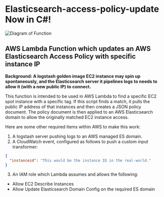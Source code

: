 # Elasticsearch-access-policy-update **Now in C#!**
![Diagram of Function](https://orndor.com/wp-content/uploads/2019/01/ElasticSearchArch-1.png)
## AWS Lambda Function which updates an AWS Elasticsearch Access Policy with specific instance IP

**Background: A logstash golden image EC2 instance may spin up
spontaneously, and the Elasticsearch server it pipelines logs to needs
to allow it (with a new public IP) to connect.**

This function is intended to be used in AWS Lambda to find a specific EC2
spot instance with a specific tag. If this script finds a match, it pulls
the public IP address of that instances and then creates a JSON policy
document. The policy document is then applied to an AWS Elasticsearch domain
to allow the originally matched EC2 instance access.

Here are some other required items within AWS to make this work:

1. A logstash server pushing logs to an AWS managed ES domain.
2. A CloudWatch event, configured as follows to push a custom input transformer:
```json
{
  "instanceid": "This would be the instance ID in the real-world."
}
``` 
3. An IAM role which Lambda assumes and allows the following:

* Allow EC2 Describe Instances
* Allow Update Elasticsearch Domain Config on the required ES domain